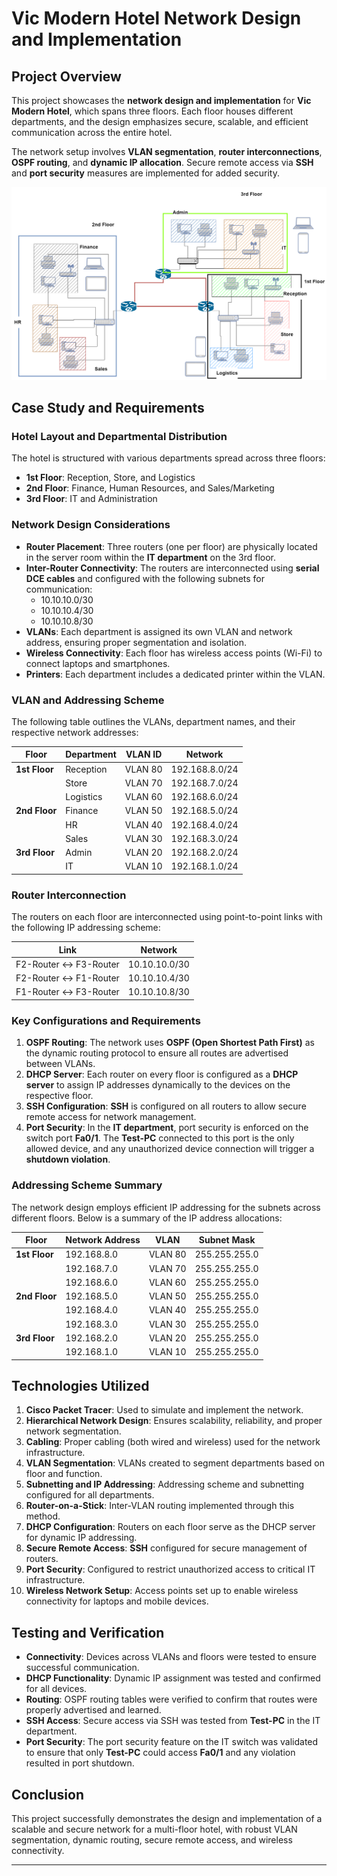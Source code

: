 # Vic Modern Hotel Network Design and Implementation

## Project Overview

This project showcases the **network design and implementation** for **Vic Modern Hotel**, which spans three floors. Each floor houses different departments, and the design emphasizes secure, scalable, and efficient communication across the entire hotel.

The network setup involves **VLAN segmentation**, **router interconnections**, **OSPF routing**, and **dynamic IP allocation**. Secure remote access via **SSH** and **port security** measures are implemented for added security.

<img src= "https://github.com/ro-drick/Design-and-Implementation-of-a-Hotel-System-Network-Design/blob/main/hotel-network.png">

## Case Study and Requirements

### Hotel Layout and Departmental Distribution

The hotel is structured with various departments spread across three floors:

- **1st Floor**: Reception, Store, and Logistics
- **2nd Floor**: Finance, Human Resources, and Sales/Marketing
- **3rd Floor**: IT and Administration

### Network Design Considerations

- **Router Placement**: Three routers (one per floor) are physically located in the server room within the **IT department** on the 3rd floor.
- **Inter-Router Connectivity**: The routers are interconnected using **serial DCE cables** and configured with the following subnets for communication:
  - 10.10.10.0/30
  - 10.10.10.4/30
  - 10.10.10.8/30
- **VLANs**: Each department is assigned its own VLAN and network address, ensuring proper segmentation and isolation.
- **Wireless Connectivity**: Each floor has wireless access points (Wi-Fi) to connect laptops and smartphones.
- **Printers**: Each department includes a dedicated printer within the VLAN.

### VLAN and Addressing Scheme

The following table outlines the VLANs, department names, and their respective network addresses:

| **Floor**   | **Department** | **VLAN ID** | **Network**          |  
|-------------|----------------|-------------|----------------------|
| **1st Floor**  | Reception      | VLAN 80     | 192.168.8.0/24       |
|               | Store          | VLAN 70     | 192.168.7.0/24       |
|               | Logistics      | VLAN 60     | 192.168.6.0/24       |
| **2nd Floor**  | Finance        | VLAN 50     | 192.168.5.0/24       |
|               | HR             | VLAN 40     | 192.168.4.0/24       |
|               | Sales          | VLAN 30     | 192.168.3.0/24       |
| **3rd Floor**  | Admin          | VLAN 20     | 192.168.2.0/24       |
|               | IT             | VLAN 10     | 192.168.1.0/24       |

### Router Interconnection

The routers on each floor are interconnected using point-to-point links with the following IP addressing scheme:

| **Link**                      | **Network**          |
|-------------------------------|----------------------|
| F2-Router ↔ F3-Router          | 10.10.10.0/30        |
| F2-Router ↔ F1-Router          | 10.10.10.4/30        |
| F1-Router ↔ F3-Router          | 10.10.10.8/30        |

### Key Configurations and Requirements

1. **OSPF Routing**: The network uses **OSPF (Open Shortest Path First)** as the dynamic routing protocol to ensure all routes are advertised between VLANs.
2. **DHCP Server**: Each router on every floor is configured as a **DHCP server** to assign IP addresses dynamically to the devices on the respective floor.
3. **SSH Configuration**: **SSH** is configured on all routers to allow secure remote access for network management.
4. **Port Security**: In the **IT department**, port security is enforced on the switch port **Fa0/1**. The **Test-PC** connected to this port is the only allowed device, and any unauthorized device connection will trigger a **shutdown violation**.

### Addressing Scheme Summary

The network design employs efficient IP addressing for the subnets across different floors. Below is a summary of the IP address allocations:

| **Floor**   | **Network Address** | **VLAN**    | **Subnet Mask** |  
|-------------|---------------------|-------------|-----------------|
| **1st Floor** | 192.168.8.0         | VLAN 80     | 255.255.255.0   |
|               | 192.168.7.0         | VLAN 70     | 255.255.255.0   |
|               | 192.168.6.0         | VLAN 60     | 255.255.255.0   |
| **2nd Floor** | 192.168.5.0         | VLAN 50     | 255.255.255.0   |
|               | 192.168.4.0         | VLAN 40     | 255.255.255.0   |
|               | 192.168.3.0         | VLAN 30     | 255.255.255.0   |
| **3rd Floor** | 192.168.2.0         | VLAN 20     | 255.255.255.0   |
|               | 192.168.1.0         | VLAN 10     | 255.255.255.0   |

## Technologies Utilized

1. **Cisco Packet Tracer**: Used to simulate and implement the network.
2. **Hierarchical Network Design**: Ensures scalability, reliability, and proper network segmentation.
3. **Cabling**: Proper cabling (both wired and wireless) used for the network infrastructure.
4. **VLAN Segmentation**: VLANs created to segment departments based on floor and function.
5. **Subnetting and IP Addressing**: Addressing scheme and subnetting configured for all departments.
6. **Router-on-a-Stick**: Inter-VLAN routing implemented through this method.
7. **DHCP Configuration**: Routers on each floor serve as the DHCP server for dynamic IP addressing.
8. **Secure Remote Access**: **SSH** configured for secure management of routers.
9. **Port Security**: Configured to restrict unauthorized access to critical IT infrastructure.
10. **Wireless Network Setup**: Access points set up to enable wireless connectivity for laptops and mobile devices.

## Testing and Verification

- **Connectivity**: Devices across VLANs and floors were tested to ensure successful communication.
- **DHCP Functionality**: Dynamic IP assignment was tested and confirmed for all devices.
- **Routing**: OSPF routing tables were verified to confirm that routes were properly advertised and learned.
- **SSH Access**: Secure access via SSH was tested from **Test-PC** in the IT department.
- **Port Security**: The port security feature on the IT switch was validated to ensure that only **Test-PC** could access **Fa0/1** and any violation resulted in port shutdown.

## Conclusion

This project successfully demonstrates the design and implementation of a scalable and secure network for a multi-floor hotel, with robust VLAN segmentation, dynamic routing, secure remote access, and wireless connectivity.

---
